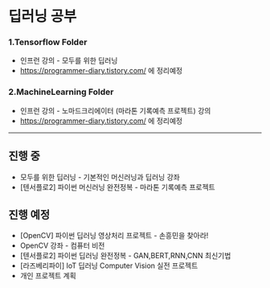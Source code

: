 # 딥러닝 공부
### 1.Tensorflow Folder
* 인프런 강의 - 모두를 위한 딥러닝
* https://programmer-diary.tistory.com/ 에 정리예정
### 2.MachineLearning Folder
* 인프런 강의 - 노마드크리에이터 (마라톤 기록예측 프로젝트) 강의
* https://programmer-diary.tistory.com/ 에 정리예정

* * *
## 진행 중
* 모두를 위한 딥러닝 - 기본적인 머신러닝과 딥러닝 강좌
* [텐서플로2] 파이썬 머신러닝 완전정복 - 마라톤 기록예측 프로젝트
## 진행 예정
* [OpenCV] 파이썬 딥러닝 영상처리 프로젝트 - 손흥민을 찾아라!
* OpenCV 강좌 - 컴퓨터 비전
* [텐서플로2] 파이썬 딥러닝 완전정복 - GAN,BERT,RNN,CNN 최신기법
* [라즈베리파이] IoT 딥러닝 Computer Vision 실전 프로젝트
* 개인 프로젝트 계획
